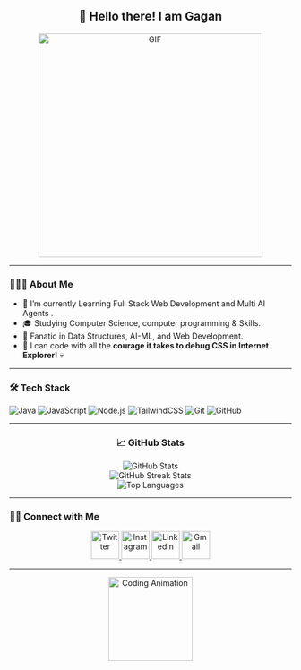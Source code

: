 <h2 align="center"> 👋 Hello there! I am Gagan</h2>

<p align="center">
  <img align="center" alt="GIF" src="https://shorturl.at/kr7U7" width="400px"/>
</p>

---

<h3> 👨🏻‍💻 About Me </h3>
<ul>
  <li>🔭 I’m currently Learning Full Stack Web Development and Multi AI Agents .</li>
  <li>🎓 Studying Computer Science, computer programming & Skills.</li>
  <li>🌱 Fanatic in Data Structures, AI-ML, and Web Development.</li>
  <li>🦖 I can code with all the <strong>courage it takes to debug CSS in Internet Explorer!</strong> 💀</li>

</ul>

---

<h3>🛠 Tech Stack</h3>
<p>
  <img src="https://img.shields.io/badge/Code-Java-informational?style=flat&logo=java&color=blue" alt="Java"/>
  <img src="https://img.shields.io/badge/Code-JavaScript-informational?style=flat&logo=javascript&color=yellow" alt="JavaScript"/>
  <img src="https://img.shields.io/badge/Framework-Node.js-informational?style=flat&logo=node.js&color=green" alt="Node.js"/>
  <img src="https://img.shields.io/badge/Framework-TailwindCSS-informational?style=flat&logo=tailwindcss&color=blue" alt="TailwindCSS"/>
  <img src="https://img.shields.io/badge/Tools-Git-informational?style=flat&logo=git&color=orange" alt="Git"/>
  <img src="https://img.shields.io/badge/Tools-GitHub-informational?style=flat&logo=github&color=black" alt="GitHub"/>
</p>

---

<h3 align="center">📈 GitHub Stats</h3>
<p align="center">
  <img src="https://github-readme-stats.vercel.app/api?username=Gagan021-5&show_icons=true&theme=radical" alt="GitHub Stats" />
  <br>
  <img src="https://github-readme-streak-stats.herokuapp.com/?user=Gagan021-5&theme=radical" alt="GitHub Streak Stats" />
  <br>
  <img src="https://github-readme-stats.vercel.app/api/top-langs/?username=Gagan021-5&layout=compact&theme=radical" alt="Top Languages" />
</p>

---

<h3> 🤝🏻 Connect with Me </h3>
<p align="center">
  <a href="https://x.com/Gagan_zs" target="_blank" rel="noopener noreferrer">
    <img src="https://img.icons8.com/plasticine/100/000000/twitter.png" width="50" alt="Twitter"/>
  </a>
  <a href="https://www.instagram.com/gagan_yet/" target="_blank" rel="noopener noreferrer">
    <img src="https://img.icons8.com/plasticine/100/000000/instagram-new.png" width="50" alt="Instagram"/>
  </a>
  <a href="https://www.linkedin.com/in/gagan-singh-145781321/" target="_blank" rel="noopener noreferrer">
    <img src="https://img.icons8.com/plasticine/100/000000/linkedin.png" width="50" alt="LinkedIn"/>
  </a>
  <a href="mailto:gagansingh010221@gmail.com" target="_blank" rel="noopener noreferrer">
    <img src="https://img.icons8.com/plasticine/100/000000/gmail.png" width="50" alt="Gmail"/>
  </a>
</p>

---

<p align="center">
  <img src="https://media.giphy.com/media/xT9IgzoKnwFNmISR8I/giphy.gif" alt="Coding Animation" width="150px" />
</p>
